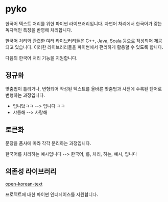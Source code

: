 # pyko

한국어 텍스트 처리를 위한 파이썬 라이브러리입니다. 자연어 처리에서 한국어가 갖는 독자적인 특징을
반영해 처리합니다.

한국어 처리와 관련한 여러 라이브러리들은 C++, Java, Scala 등으로 작성되어 제공되고 있습니다.
이러한 라이브러리들을 파이썬에서 편리하게 활용할 수 있도록 합니다.

다음의 한국어 처리 기능을 지원합니다.

## 정규화

맞춤법이 틀리거나, 변형되어 작성된 텍스트를 올바른 맞춤법과 사전에 수록된 단어로 변형하는 과정입니다.

* 입니닼ㅋㅋ --> 입니다 ㅋㅋ
* 샤릉해 --> 사랑해

## 토큰화

문장을 품사에 따라 각각 분리하는 과정입니다.

한국어를 처리하는 예시입니다 -->
한국어, 를, 처리, 하는, 예시, 입니다

## 의존성 라이브러리

[open-korean-text](https://github.com/open-korean-text/open-korean-text)

프로젝트에 대한 파이썬 인터페이스를 지원합니다.
